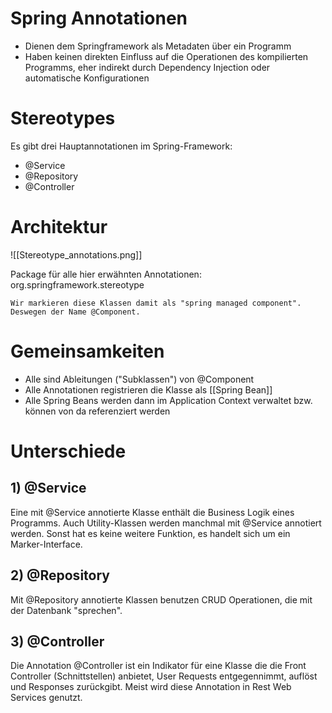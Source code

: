 # Spring Annotationen
- Dienen dem Springframework als Metadaten über ein Programm
- Haben keinen direkten Einfluss auf die Operationen des kompilierten Programms, eher indirekt durch Dependency Injection oder automatische Konfigurationen

# Stereotypes
Es gibt drei Hauptannotationen im Spring-Framework:
- @Service
- @Repository
- @Controller

# Architektur

![[Stereotype_annotations.png]]

Package für alle hier erwähnten Annotationen:
org.springframework.stereotype

```ad-note
Wir markieren diese Klassen damit als "spring managed component".
Deswegen der Name @Component.
```

# Gemeinsamkeiten
- Alle sind Ableitungen ("Subklassen") von @Component
- Alle Annotationen registrieren die Klasse als [[Spring Bean]]
- Alle Spring Beans werden dann im Application Context verwaltet bzw. können von da referenziert werden

# Unterschiede
## 1) @Service
Eine mit @Service annotierte Klasse enthält die Business Logik eines Programms. Auch Utility-Klassen werden manchmal mit @Service annotiert werden. Sonst hat es keine weitere Funktion, es handelt sich um ein Marker-Interface.

## 2) @Repository
Mit @Repository annotierte Klassen benutzen CRUD Operationen, die mit der Datenbank "sprechen".

## 3) @Controller
Die Annotation @Controller ist ein Indikator für eine Klasse die die Front Controller (Schnittstellen) anbietet, User Requests entgegennimmt, auflöst und Responses zurückgibt. Meist wird diese Annotation in Rest Web Services genutzt.